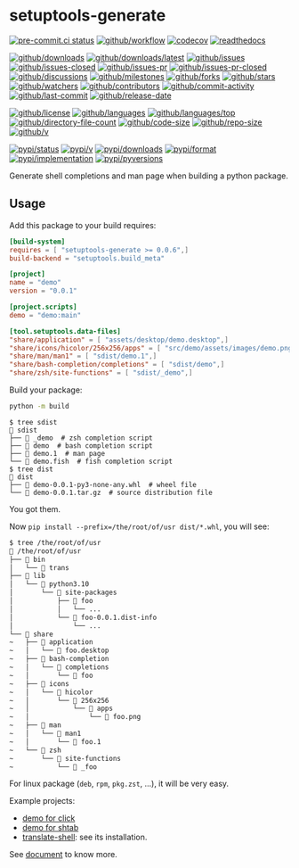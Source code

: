# setuptools-generate

[![pre-commit.ci status](https://results.pre-commit.ci/badge/github/Freed-Wu/setuptools-generate/main.svg)](https://results.pre-commit.ci/latest/github/Freed-Wu/setuptools-generate/main)
[![github/workflow](https://github.com/Freed-Wu/setuptools-generate/actions/workflows/main.yml/badge.svg)](https://github.com/Freed-Wu/setuptools-generate/actions)
[![codecov](https://codecov.io/gh/Freed-Wu/setuptools-generate/branch/main/graph/badge.svg)](https://codecov.io/gh/Freed-Wu/setuptools-generate)
[![readthedocs](https://shields.io/readthedocs/setuptools-generate)](https://setuptools-generate.readthedocs.io)

[![github/downloads](https://shields.io/github/downloads/Freed-Wu/setuptools-generate/total)](https://github.com/Freed-Wu/setuptools-generate/releases)
[![github/downloads/latest](https://shields.io/github/downloads/Freed-Wu/setuptools-generate/latest/total)](https://github.com/Freed-Wu/setuptools-generate/releases/latest)
[![github/issues](https://shields.io/github/issues/Freed-Wu/setuptools-generate)](https://github.com/Freed-Wu/setuptools-generate/issues)
[![github/issues-closed](https://shields.io/github/issues-closed/Freed-Wu/setuptools-generate)](https://github.com/Freed-Wu/setuptools-generate/issues?q=is%3Aissue+is%3Aclosed)
[![github/issues-pr](https://shields.io/github/issues-pr/Freed-Wu/setuptools-generate)](https://github.com/Freed-Wu/setuptools-generate/pulls)
[![github/issues-pr-closed](https://shields.io/github/issues-pr-closed/Freed-Wu/setuptools-generate)](https://github.com/Freed-Wu/setuptools-generate/pulls?q=is%3Apr+is%3Aclosed)
[![github/discussions](https://shields.io/github/discussions/Freed-Wu/setuptools-generate)](https://github.com/Freed-Wu/setuptools-generate/discussions)
[![github/milestones](https://shields.io/github/milestones/all/Freed-Wu/setuptools-generate)](https://github.com/Freed-Wu/setuptools-generate/milestones)
[![github/forks](https://shields.io/github/forks/Freed-Wu/setuptools-generate)](https://github.com/Freed-Wu/setuptools-generate/network/members)
[![github/stars](https://shields.io/github/stars/Freed-Wu/setuptools-generate)](https://github.com/Freed-Wu/setuptools-generate/stargazers)
[![github/watchers](https://shields.io/github/watchers/Freed-Wu/setuptools-generate)](https://github.com/Freed-Wu/setuptools-generate/watchers)
[![github/contributors](https://shields.io/github/contributors/Freed-Wu/setuptools-generate)](https://github.com/Freed-Wu/setuptools-generate/graphs/contributors)
[![github/commit-activity](https://shields.io/github/commit-activity/w/Freed-Wu/setuptools-generate)](https://github.com/Freed-Wu/setuptools-generate/graphs/commit-activity)
[![github/last-commit](https://shields.io/github/last-commit/Freed-Wu/setuptools-generate)](https://github.com/Freed-Wu/setuptools-generate/commits)
[![github/release-date](https://shields.io/github/release-date/Freed-Wu/setuptools-generate)](https://github.com/Freed-Wu/setuptools-generate/releases/latest)

[![github/license](https://shields.io/github/license/Freed-Wu/setuptools-generate)](https://github.com/Freed-Wu/setuptools-generate/blob/main/LICENSE)
[![github/languages](https://shields.io/github/languages/count/Freed-Wu/setuptools-generate)](https://github.com/Freed-Wu/setuptools-generate)
[![github/languages/top](https://shields.io/github/languages/top/Freed-Wu/setuptools-generate)](https://github.com/Freed-Wu/setuptools-generate)
[![github/directory-file-count](https://shields.io/github/directory-file-count/Freed-Wu/setuptools-generate)](https://github.com/Freed-Wu/setuptools-generate)
[![github/code-size](https://shields.io/github/languages/code-size/Freed-Wu/setuptools-generate)](https://github.com/Freed-Wu/setuptools-generate)
[![github/repo-size](https://shields.io/github/repo-size/Freed-Wu/setuptools-generate)](https://github.com/Freed-Wu/setuptools-generate)
[![github/v](https://shields.io/github/v/release/Freed-Wu/setuptools-generate)](https://github.com/Freed-Wu/setuptools-generate)

[![pypi/status](https://shields.io/pypi/status/setuptools-generate)](https://pypi.org/project/setuptools-generate/#description)
[![pypi/v](https://shields.io/pypi/v/setuptools-generate)](https://pypi.org/project/setuptools-generate/#history)
[![pypi/downloads](https://shields.io/pypi/dd/setuptools-generate)](https://pypi.org/project/setuptools-generate/#files)
[![pypi/format](https://shields.io/pypi/format/setuptools-generate)](https://pypi.org/project/setuptools-generate/#files)
[![pypi/implementation](https://shields.io/pypi/implementation/setuptools-generate)](https://pypi.org/project/setuptools-generate/#files)
[![pypi/pyversions](https://shields.io/pypi/pyversions/setuptools-generate)](https://pypi.org/project/setuptools-generate/#files)

Generate shell completions and man page when building a python package.

## Usage

Add this package to your build requires:

```toml
[build-system]
requires = [ "setuptools-generate >= 0.0.6",]
build-backend = "setuptools.build_meta"

[project]
name = "demo"
version = "0.0.1"

[project.scripts]
demo = "demo:main"

[tool.setuptools.data-files]
"share/application" = [ "assets/desktop/demo.desktop",]
"share/icons/hicolor/256x256/apps" = [ "src/demo/assets/images/demo.png",]
"share/man/man1" = [ "sdist/demo.1",]
"share/bash-completion/completions" = [ "sdist/demo",]
"share/zsh/site-functions" = [ "sdist/_demo",]
```

Build your package:

```sh
python -m build
```

```console
$ tree sdist
 sdist
├──  _demo  # zsh completion script
├──  demo  # bash completion script
├──  demo.1  # man page
└──  demo.fish  # fish completion script
$ tree dist
 dist
├──  demo-0.0.1-py3-none-any.whl  # wheel file
└──  demo-0.0.1.tar.gz  # source distribution file
```

You got them.

Now `pip install --prefix=/the/root/of/usr dist/*.whl`, you will see:

```sh
$ tree /the/root/of/usr
 /the/root/of/usr
├──  bin
│   └──  trans
├──  lib
│   └──  python3.10
│       └──  site-packages
│           ├──  foo
│           │   └── ...
│           └──  foo-0.0.1.dist-info
│               └── ...
└──  share
~   ├──  application
~   │   └──  foo.desktop
~   ├──  bash-completion
~   │   └──  completions
~   │       └──  foo
~   ├──  icons
~   │   └──  hicolor
~   │       └──  256x256
~   │           └──  apps
~   │               └──  foo.png
~   ├──  man
~   │   └──  man1
~   │       └──  foo.1
~   └──  zsh
~       └──  site-functions
~           └──  _foo
```

For linux package (`deb`, `rpm`, `pkg.zst`, ...), it will be very easy.

Example projects:

- [demo for click](https://github.com/Freed-Wu/setuptools-generate/tree/main/tests/click/src)
- [demo for shtab](https://github.com/Freed-Wu/setuptools-generate/tree/main/tests/shtab/src)
- [translate-shell](https://github.com/Freed-Wu/translate-shell): see its installation.

See [document](https://setuptools-generate.readthedocs.io) to know more.
